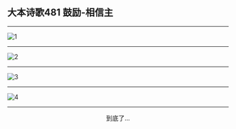 
## 大本诗歌481 鼓励-相信主
        
<div id="aplayer0"></div>

---

<img alt="1" data-original="/data/d0480/1.png">

---

<img alt="2" data-original="/data/d0480/2.png">

---

<img alt="3" data-original="/data/d0480/3.png">

---

<img alt="4" data-original="/data/d0480/4.png">

---

<p style="text-align: center">到底了...</p>

<script src="/js/dist-view.js"></script>

<script>
MAIN.id = 'd0480';
        
const ap0 = new APlayer({
    container: document.getElementById('aplayer0'),
    volume: 1,
    loop: 'none',
    preload: 'none',
    audio: [{
        name: '大本诗歌481.mp3',
        artist: '大本诗歌',
        url: 'https://res.wx.qq.com/voice/getvoice?mediaid=MzI0NTk3MDM5M18yMjQ3NDkzNDY0',
        cover: '/favicon'
    }]
});
</script>
